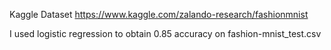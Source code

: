 Kaggle Dataset
https://www.kaggle.com/zalando-research/fashionmnist

I used logistic regression to obtain 0.85 accuracy on fashion-mnist_test.csv

